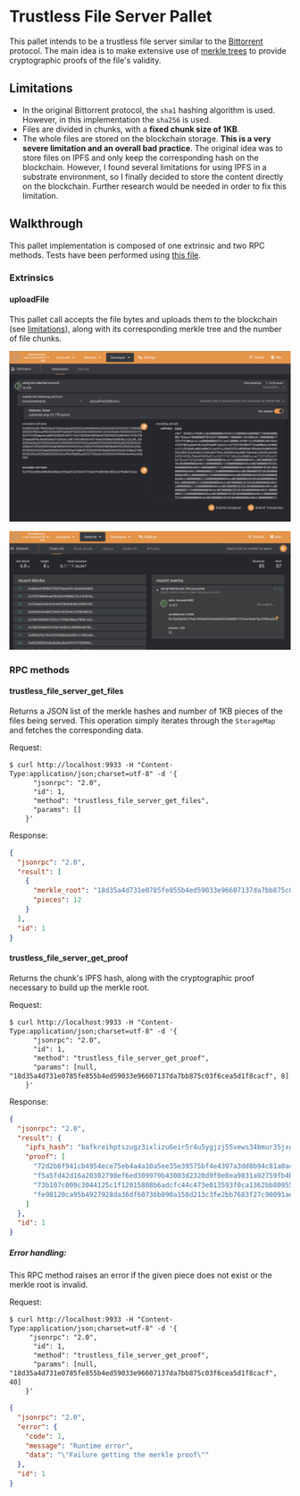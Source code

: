 # Trustless File Server Pallet

This pallet intends to be a trustless file server similar to the [Bittorrent](https://www.bittorrent.org/beps/bep_0030.html) protocol.
The main idea is to make extensive use of [merkle trees](https://brilliant.org/wiki/merkle-tree/) to provide cryptographic proofs
of the file's validity.


## Limitations

- In the original Bittorrent protocol, the `sha1` hashing algorithm is used. However, in this implementation the `sha256` is used.
- Files are divided in chunks, with a **fixed chunk size of 1KB**.
- The whole files are stored on the blockchain storage. **This is a very severe limitation and an overall bad practice**. The original idea was
to store files on IPFS and only keep the corresponding hash on the blockchain. However, I found several limitations for using IPFS
in a substrate environment, so I finally decided to store the content directly on the blockchain. Further research would be needed
in order to fix this limitation.


## Walkthrough

This pallet implementation is composed of one extrinsic and two RPC methods. Tests have been performed using
[this file](./img/substrate.png).


### Extrinsics

#### uploadFile

This pallet call accepts the file bytes and uploads them to the blockchain (see [limitations](#limitations)), along with
its corresponding merkle tree and the number of file chunks.

![](./img/screenshot1.png "Uploading a file")

![](./img/screenshot2.png "Checking the file uploaded event")


### RPC methods

#### trustless_file_server_get_files

Returns a JSON list of the merkle hashes and number of 1KB pieces of the files being served. This operation simply
iterates through the `StorageMap` and fetches the corresponding data.

Request:
```shell
$ curl http://localhost:9933 -H "Content-Type:application/json;charset=utf-8" -d '{
      "jsonrpc": "2.0",
      "id": 1,
      "method": "trustless_file_server_get_files",
      "params": []
    }'
```

Response:
```json
{
  "jsonrpc": "2.0",
  "result": [
    {
      "merkle_root": "18d35a4d731e0785fe855b4ed59033e96607137da7bb875c03f6cea5d1f8cacf",
      "pieces": 12
    }
  ],
  "id": 1
}
```

#### trustless_file_server_get_proof

Returns the chunk's IPFS hash, along with the cryptographic proof necessary to build up the merkle root.

Request:
```shell
$ curl http://localhost:9933 -H "Content-Type:application/json;charset=utf-8" -d '{
      "jsonrpc": "2.0",
      "id": 1,
      "method": "trustless_file_server_get_proof",
      "params": [null, "18d35a4d731e0785fe855b4ed59033e96607137da7bb875c03f6cea5d1f8cacf", 8]
    }'
```

Response:
```json
{
  "jsonrpc": "2.0",
  "result": {
    "ipfs_hash": "bafkreihptszugz3ixlizu6eir5r4u5ygjzj55vews34bmur35jxgd3bwwm",
    "proof": [
      "72d2b6f941cb4954ece75eb4a4a10a5ee35e39575bf4e4397a3dd8b94c81a0a4",
      "f5a5fd42d16a20302798ef6ed309979b43003d2320d9f0e8ea9831a92759fb4b",
      "73b107c009c3044125c1f12015808b6adcfc44c473e013593f0ca1362bb80955",
      "fe98120ca95b4927928da36df60736b090a158d213c3fe2bb7683f27c90091ae"
    ]
  },
  "id": 1
}
```

##### Error handling:

This RPC method raises an error if the given piece does not exist or the merkle root is invalid.

Request:
```shell
$ curl http://localhost:9933 -H "Content-Type:application/json;charset=utf-8" -d '{
     "jsonrpc": "2.0",
      "id": 1,
      "method": "trustless_file_server_get_proof",
      "params": [null, "18d35a4d731e0785fe855b4ed59033e96607137da7bb875c03f6cea5d1f8cacf", 40]
    }'
```

```json
{
  "jsonrpc": "2.0",
  "error": {
    "code": 1,
    "message": "Runtime error",
    "data": "\"Failure getting the merkle proof\""
  },
  "id": 1
}
```